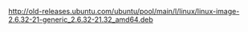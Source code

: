 
http://old-releases.ubuntu.com/ubuntu/pool/main/l/linux/linux-image-2.6.32-21-generic_2.6.32-21.32_amd64.deb

